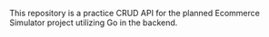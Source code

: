 This repository is a practice CRUD API for the planned Ecommerce Simulator project utilizing Go in the backend.